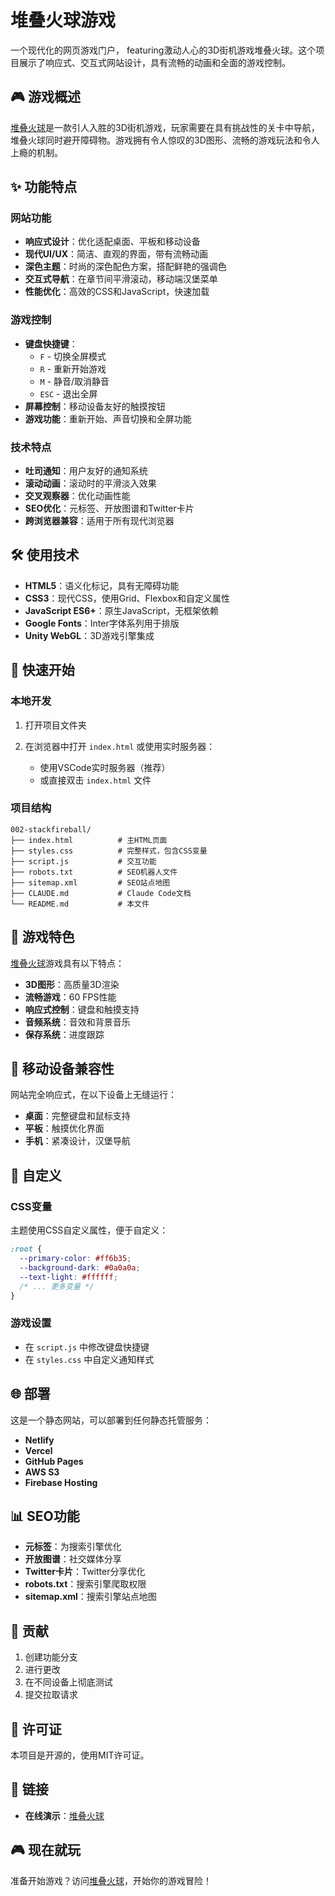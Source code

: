 # 堆叠火球游戏

一个现代化的网页游戏门户， featuring激动人心的3D街机游戏堆叠火球。这个项目展示了响应式、交互式网站设计，具有流畅的动画和全面的游戏控制。

## 🎮 游戏概述

[堆叠火球](https://stackfireball.online)是一款引人入胜的3D街机游戏，玩家需要在具有挑战性的关卡中导航，堆叠火球同时避开障碍物。游戏拥有令人惊叹的3D图形、流畅的游戏玩法和令人上瘾的机制。

## ✨ 功能特点

### 网站功能
- **响应式设计**：优化适配桌面、平板和移动设备
- **现代UI/UX**：简洁、直观的界面，带有流畅动画
- **深色主题**：时尚的深色配色方案，搭配鲜艳的强调色
- **交互式导航**：在章节间平滑滚动，移动端汉堡菜单
- **性能优化**：高效的CSS和JavaScript，快速加载

### 游戏控制
- **键盘快捷键**：
  - `F` - 切换全屏模式
  - `R` - 重新开始游戏
  - `M` - 静音/取消静音
  - `ESC` - 退出全屏
- **屏幕控制**：移动设备友好的触摸按钮
- **游戏功能**：重新开始、声音切换和全屏功能

### 技术特点
- **吐司通知**：用户友好的通知系统
- **滚动动画**：滚动时的平滑淡入效果
- **交叉观察器**：优化动画性能
- **SEO优化**：元标签、开放图谱和Twitter卡片
- **跨浏览器兼容**：适用于所有现代浏览器

## 🛠️ 使用技术

- **HTML5**：语义化标记，具有无障碍功能
- **CSS3**：现代CSS，使用Grid、Flexbox和自定义属性
- **JavaScript ES6+**：原生JavaScript，无框架依赖
- **Google Fonts**：Inter字体系列用于排版
- **Unity WebGL**：3D游戏引擎集成

## 🚀 快速开始

### 本地开发
1. 打开项目文件夹

2. 在浏览器中打开 `index.html` 或使用实时服务器：
   - 使用VSCode实时服务器（推荐）
   - 或直接双击 `index.html` 文件

### 项目结构
```
002-stackfireball/
├── index.html          # 主HTML页面
├── styles.css          # 完整样式，包含CSS变量
├── script.js           # 交互功能
├── robots.txt          # SEO机器人文件
├── sitemap.xml         # SEO站点地图
├── CLAUDE.md           # Claude Code文档
└── README.md           # 本文件
```

## 🎯 游戏特色

[堆叠火球](https://stackfireball.online)游戏具有以下特点：

- **3D图形**：高质量3D渲染
- **流畅游戏**：60 FPS性能
- **响应式控制**：键盘和触摸支持
- **音频系统**：音效和背景音乐
- **保存系统**：进度跟踪

## 📱 移动设备兼容性

网站完全响应式，在以下设备上无缝运行：
- **桌面**：完整键盘和鼠标支持
- **平板**：触摸优化界面
- **手机**：紧凑设计，汉堡导航

## 🔧 自定义

### CSS变量
主题使用CSS自定义属性，便于自定义：
```css
:root {
  --primary-color: #ff6b35;
  --background-dark: #0a0a0a;
  --text-light: #ffffff;
  /* ... 更多变量 */
}
```

### 游戏设置
- 在 `script.js` 中修改键盘快捷键
- 在 `styles.css` 中自定义通知样式

## 🌐 部署

这是一个静态网站，可以部署到任何静态托管服务：
- **Netlify**
- **Vercel**
- **GitHub Pages**
- **AWS S3**
- **Firebase Hosting**

## 📊 SEO功能

- **元标签**：为搜索引擎优化
- **开放图谱**：社交媒体分享
- **Twitter卡片**：Twitter分享优化
- **robots.txt**：搜索引擎爬取权限
- **sitemap.xml**：搜索引擎站点地图

## 🤝 贡献

1. 创建功能分支
2. 进行更改
3. 在不同设备上彻底测试
4. 提交拉取请求

## 📝 许可证

本项目是开源的，使用MIT许可证。

## 🔗 链接

- **在线演示**：[堆叠火球](https://stackfireball.online)

## 🎮 现在就玩

准备开始游戏？访问[堆叠火球](https://stackfireball.online)，开始你的游戏冒险！